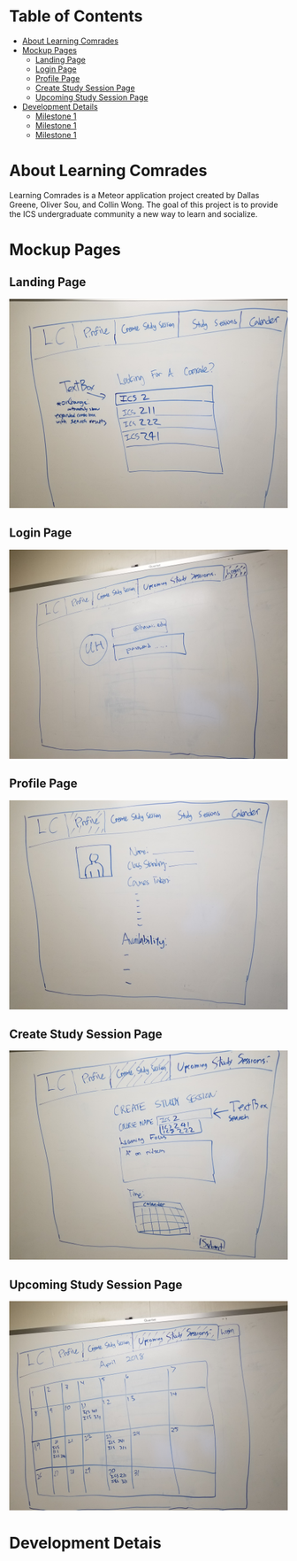 # Table of Contents

* [About Learning Comrades](#about-learning-comrades)
* [Mockup Pages](#mockup-pages)
  * [Landing Page](#landing-page)
  * [Login Page](#login-page)
  * [Profile Page](#profile-page)
  * [Create Study Session Page](#create-study-session-page)
  * [Upcoming Study Session Page](#upcoming-study-session-page)
* [Development Details](#development-details)
  * [Milestone 1](#milestone-1)
  * [Milestone 1](#milestone-2)
  * [Milestone 1](#milestone-3)
  

# About Learning Comrades

Learning Comrades is a Meteor application project created by Dallas Greene, Oliver Sou, and Collin Wong. The goal of this project 
is to provide the ICS undergraduate community a new way to learn and socialize.

# Mockup Pages

## Landing Page

![](images/landing_page.jpg)

## Login Page

![](images/login.jpg)

## Profile Page

![](images/profile.jpg)

## Create Study Session Page

![](images/create.jpg)

## Upcoming Study Session Page

![](images/upcoming.jpg)

# Development Detais

